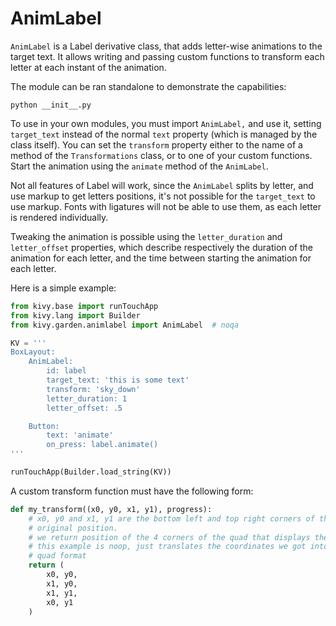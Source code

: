 AnimLabel
=========

`AnimLabel` is a Label derivative class, that adds letter-wise animations to the
target text. It allows writing and passing custom functions to transform each
letter at each instant of the animation.

The module can be ran standalone to demonstrate the capabilities:

```
python __init__.py
```


To use in your own modules, you must import `AnimLabel,` and use it, setting
`target_text` instead of the normal `text` property (which is managed by the
class itself). You can set the `transform` property either to the name of
a method of the `Transformations` class, or to one of your custom functions.
Start the animation using the `animate` method of the `AnimLabel`.

Not all features of Label will work, since the `AnimLabel` splits by letter,
and use markup to get letters positions, it's not possible for the
`target_text` to use markup. Fonts with ligatures will not be able to use them,
as each letter is rendered individually.

Tweaking the animation is possible using the `letter_duration` and
`letter_offset` properties, which describe respectively the duration of the
animation for each letter, and the time between starting the animation for each
letter.

Here is a simple example:

```python
from kivy.base import runTouchApp
from kivy.lang import Builder
from kivy.garden.animlabel import AnimLabel  # noqa

KV = '''
BoxLayout:
    AnimLabel:
        id: label
        target_text: 'this is some text'
        transform: 'sky_down'
        letter_duration: 1
        letter_offset: .5

    Button:
        text: 'animate'
        on_press: label.animate()
'''

runTouchApp(Builder.load_string(KV))
```

A custom transform function must have the following form:

```python
def my_transform((x0, y0, x1, y1), progress):
    # x0, y0 and x1, y1 are the bottom left and top right corners of the
    # original position.
    # we return position of the 4 corners of the quad that displays the letter
    # this example is noop, just translates the coordinates we got into the
    # quad format
    return (
        x0, y0,
        x1, y0,
        x1, y1,
        x0, y1
    )
```
